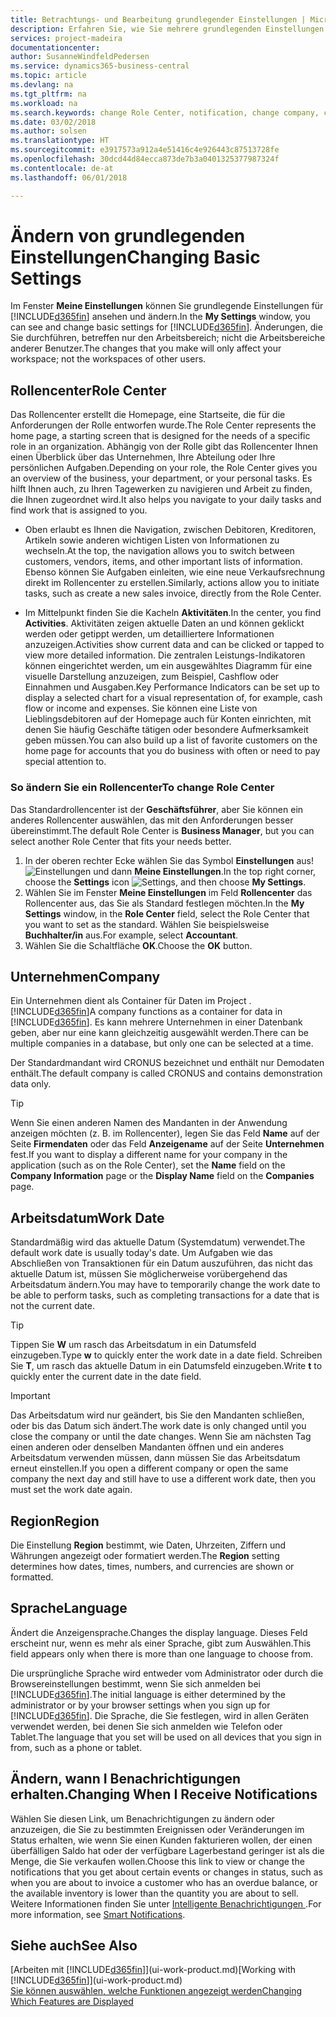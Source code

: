 ```yaml
---
title: Betrachtungs- und Bearbeitung grundlegender Einstellungen | Microsoft Docs
description: Erfahren Sie, wie Sie mehrere grundlegenden Einstellungen einrichten, zum Beispiel im Rollencenter, im Unternehmen oder im Arbeitsdatum.
services: project-madeira
documentationcenter: 
author: SusanneWindfeldPedersen
ms.service: dynamics365-business-central
ms.topic: article
ms.devlang: na
ms.tgt_pltfrm: na
ms.workload: na
ms.search.keywords: change Role Center, notification, change company, change work date
ms.date: 03/02/2018
ms.author: solsen
ms.translationtype: HT
ms.sourcegitcommit: e3917573a912a4e51416c4e926443c87513728fe
ms.openlocfilehash: 30dcd44d84ecca873de7b3a0401325377987324f
ms.contentlocale: de-at
ms.lasthandoff: 06/01/2018

---
```

# <a name="changing-basic-settings"></a><span data-ttu-id="f6b49-103">Ändern von grundlegenden Einstellungen</span><span class="sxs-lookup"><span data-stu-id="f6b49-103">Changing Basic Settings</span></span>
<span data-ttu-id="f6b49-104">Im Fenster **Meine Einstellungen** können Sie grundlegende Einstellungen für [!INCLUDE[d365fin](includes/d365fin_md.md)] ansehen und ändern.</span><span class="sxs-lookup"><span data-stu-id="f6b49-104">In the **My Settings** window, you can see and change basic settings for [!INCLUDE[d365fin](includes/d365fin_md.md)].</span></span> <span data-ttu-id="f6b49-105">Änderungen, die Sie durchführen, betreffen nur den Arbeitsbereich; nicht die Arbeitsbereiche anderer Benutzer.</span><span class="sxs-lookup"><span data-stu-id="f6b49-105">The changes that you make will only affect your workspace; not the workspaces of other users.</span></span>  

## <a name="role-center"></a><span data-ttu-id="f6b49-106">Rollencenter</span><span class="sxs-lookup"><span data-stu-id="f6b49-106">Role Center</span></span>
<span data-ttu-id="f6b49-107">Das Rollencenter erstellt die Homepage, eine Startseite, die für die Anforderungen der Rolle entworfen wurde.</span><span class="sxs-lookup"><span data-stu-id="f6b49-107">The Role Center represents the home page, a starting screen that is designed for the needs of a specific role in an organization.</span></span> <span data-ttu-id="f6b49-108">Abhängig von der Rolle gibt das Rollencenter Ihnen einen Überblick über das Unternehmen, Ihre Abteilung oder Ihre persönlichen Aufgaben.</span><span class="sxs-lookup"><span data-stu-id="f6b49-108">Depending on your role, the Role Center gives you an overview of the business, your department, or your personal tasks.</span></span> <span data-ttu-id="f6b49-109">Es hilft Ihnen auch, zu Ihren Tagewerken zu navigieren und Arbeit zu finden, die Ihnen zugeordnet wird.</span><span class="sxs-lookup"><span data-stu-id="f6b49-109">It also helps you navigate to your daily tasks and find work that is assigned to you.</span></span>

-   <span data-ttu-id="f6b49-110">Oben erlaubt es Ihnen die Navigation, zwischen Debitoren, Kreditoren, Artikeln sowie anderen wichtigen Listen von Informationen zu wechseln.</span><span class="sxs-lookup"><span data-stu-id="f6b49-110">At the top, the navigation allows you to switch between customers, vendors, items, and other important lists of information.</span></span> <span data-ttu-id="f6b49-111">Ebenso können Sie Aufgaben einleiten, wie eine neue Verkaufsrechnung direkt im Rollencenter zu erstellen.</span><span class="sxs-lookup"><span data-stu-id="f6b49-111">Similarly, actions allow you to initiate tasks, such as create a new sales invoice, directly from the Role Center.</span></span>

-   <span data-ttu-id="f6b49-112">Im Mittelpunkt finden Sie die Kacheln **Aktivitäten**.</span><span class="sxs-lookup"><span data-stu-id="f6b49-112">In the center, you find **Activities**.</span></span> <span data-ttu-id="f6b49-113">Aktivitäten zeigen aktuelle Daten an und können geklickt werden oder getippt werden, um detailliertere Informationen anzuzeigen.</span><span class="sxs-lookup"><span data-stu-id="f6b49-113">Activities show current data and can be clicked or tapped to view more detailed information.</span></span> <span data-ttu-id="f6b49-114">Die zentralen Leistungs-Indikatoren können eingerichtet werden, um ein ausgewähltes Diagramm für eine visuelle Darstellung anzuzeigen, zum Beispiel, Cashflow oder Einnahmen und Ausgaben.</span><span class="sxs-lookup"><span data-stu-id="f6b49-114">Key Performance Indicators can be set up to display a selected chart for a visual representation of, for example, cash flow or income and expenses.</span></span> <span data-ttu-id="f6b49-115">Sie können eine Liste von Lieblingsdebitoren auf der Homepage auch für Konten einrichten, mit denen Sie häufig Geschäfte tätigen oder besondere Aufmerksamkeit geben müssen.</span><span class="sxs-lookup"><span data-stu-id="f6b49-115">You can also build up a list of favorite customers on the home page for accounts that you do business with often or need to pay special attention to.</span></span>

### <a name="to-change-role-center"></a><span data-ttu-id="f6b49-116">So ändern Sie ein Rollencenter</span><span class="sxs-lookup"><span data-stu-id="f6b49-116">To change Role Center</span></span>
<span data-ttu-id="f6b49-117">Das Standardrollencenter ist der **Geschäftsführer**, aber Sie können ein anderes Rollencenter auswählen, das mit den Anforderungen besser übereinstimmt.</span><span class="sxs-lookup"><span data-stu-id="f6b49-117">The default Role Center is **Business Manager**, but you can select another Role Center that fits your needs better.</span></span>
1. <span data-ttu-id="f6b49-118">In der oberen rechter Ecke wählen Sie das Symbol **Einstellungen** aus! ![Einstellungen](media/ui-experience/settings_icon_small.png "Einstellungssymbol Rollencenter") und dann **Meine Einstellungen**.</span><span class="sxs-lookup"><span data-stu-id="f6b49-118">In the top right corner, choose the **Settings** icon ![Settings](media/ui-experience/settings_icon_small.png "Settings icon for role center"), and then choose **My Settings**.</span></span>
2. <span data-ttu-id="f6b49-119">Wählen Sie im Fenster **Meine Einstellungen** im Feld **Rollencenter** das Rollencenter aus, das Sie als Standard festlegen möchten.</span><span class="sxs-lookup"><span data-stu-id="f6b49-119">In the **My Settings** window, in the **Role Center** field, select the Role Center that you want to set as the standard.</span></span> <span data-ttu-id="f6b49-120">Wählen Sie beispielsweise **Buchhalter/in** aus.</span><span class="sxs-lookup"><span data-stu-id="f6b49-120">For example, select **Accountant**.</span></span>
3. <span data-ttu-id="f6b49-121">Wählen Sie die Schaltfläche **OK**.</span><span class="sxs-lookup"><span data-stu-id="f6b49-121">Choose the **OK** button.</span></span>

## <a name="company"></a><span data-ttu-id="f6b49-122">Unternehmen</span><span class="sxs-lookup"><span data-stu-id="f6b49-122">Company</span></span>
<span data-ttu-id="f6b49-123">Ein Unternehmen dient als Container für Daten im Project .[!INCLUDE[d365fin](includes/d365fin_md.md)]</span><span class="sxs-lookup"><span data-stu-id="f6b49-123">A company functions as a container for data in [!INCLUDE[d365fin](includes/d365fin_md.md)].</span></span> <span data-ttu-id="f6b49-124">Es kann mehrere Unternehmen in einer Datenbank geben, aber nur eine kann gleichzeitig ausgewählt werden.</span><span class="sxs-lookup"><span data-stu-id="f6b49-124">There can be multiple companies in a database, but only one can be selected at a time.</span></span>

<span data-ttu-id="f6b49-125">Der Standardmandant wird CRONUS bezeichnet und enthält nur Demodaten enthält.</span><span class="sxs-lookup"><span data-stu-id="f6b49-125">The default company is called CRONUS and contains demonstration data only.</span></span>

> [!TIP]  
>   <span data-ttu-id="f6b49-126">Wenn Sie einen anderen Namen des Mandanten in der Anwendung anzeigen möchten (z. B. im Rollencenter), legen Sie das Feld **Name** auf der Seite **Firmendaten** oder das Feld **Anzeigename** auf der Seite **Unternehmen** fest.</span><span class="sxs-lookup"><span data-stu-id="f6b49-126">If you want to display a different name for your company in the application (such as on the Role Center), set the **Name** field on the **Company Information** page or the **Display Name** field on the **Companies** page.</span></span>  

## <a name="work-date"></a><span data-ttu-id="f6b49-127">Arbeitsdatum</span><span class="sxs-lookup"><span data-stu-id="f6b49-127">Work Date</span></span>
<span data-ttu-id="f6b49-128">Standardmäßig wird das aktuelle Datum (Systemdatum) verwendet.</span><span class="sxs-lookup"><span data-stu-id="f6b49-128">The default work date is usually today's date.</span></span> <span data-ttu-id="f6b49-129">Um Aufgaben wie das Abschließen von Transaktionen für ein Datum auszuführen, das nicht das aktuelle Datum ist, müssen Sie möglicherweise vorübergehend das Arbeitsdatum ändern.</span><span class="sxs-lookup"><span data-stu-id="f6b49-129">You may have to temporarily change the work date to be able to perform tasks, such as completing transactions for a date that is not the current date.</span></span>

> [!TIP]  
>   <span data-ttu-id="f6b49-130">Tippen Sie **W** um rasch das Arbeitsdatum in ein Datumsfeld einzugeben.</span><span class="sxs-lookup"><span data-stu-id="f6b49-130">Type **w** to quickly enter the work date in a date field.</span></span> <span data-ttu-id="f6b49-131">Schreiben Sie **T**, um rasch das aktuelle Datum in ein Datumsfeld einzugeben.</span><span class="sxs-lookup"><span data-stu-id="f6b49-131">Write **t** to quickly enter the current date in the date field.</span></span>

> [!IMPORTANT]  
>   <span data-ttu-id="f6b49-132">Das Arbeitsdatum wird nur geändert, bis Sie den Mandanten schließen, oder bis das Datum sich ändert.</span><span class="sxs-lookup"><span data-stu-id="f6b49-132">The work date is only changed until you close the company or until the date changes.</span></span> <span data-ttu-id="f6b49-133">Wenn Sie am nächsten Tag einen anderen oder denselben Mandanten öffnen und ein anderes Arbeitsdatum verwenden müssen, dann müssen Sie das Arbeitsdatum erneut einstellen.</span><span class="sxs-lookup"><span data-stu-id="f6b49-133">If you open a different company or open the same company the next day and still have to use a different work date, then you must set the work date again.</span></span>

## <a name="region"></a><span data-ttu-id="f6b49-134">Region</span><span class="sxs-lookup"><span data-stu-id="f6b49-134">Region</span></span>
<span data-ttu-id="f6b49-135">Die Einstellung **Region** bestimmt, wie Daten, Uhrzeiten, Ziffern und Währungen angezeigt oder formatiert werden.</span><span class="sxs-lookup"><span data-stu-id="f6b49-135">The **Region** setting determines how dates, times, numbers, and currencies are shown or formatted.</span></span>   


## <a name="language"></a><span data-ttu-id="f6b49-136">Sprache</span><span class="sxs-lookup"><span data-stu-id="f6b49-136">Language</span></span>
<span data-ttu-id="f6b49-137">Ändert die Anzeigensprache.</span><span class="sxs-lookup"><span data-stu-id="f6b49-137">Changes the display language.</span></span> <span data-ttu-id="f6b49-138">Dieses Feld erscheint nur, wenn es mehr als einer Sprache, gibt zum Auswählen.</span><span class="sxs-lookup"><span data-stu-id="f6b49-138">This field appears only when there is more than one language to choose from.</span></span> 

<span data-ttu-id="f6b49-139">Die ursprüngliche Sprache wird entweder vom Administrator oder durch die Browsereinstellungen bestimmt, wenn Sie sich anmelden bei [!INCLUDE[d365fin](includes/d365fin_md.md)].</span><span class="sxs-lookup"><span data-stu-id="f6b49-139">The initial language is either determined by the administrator or by your browser settings when you sign up for [!INCLUDE[d365fin](includes/d365fin_md.md)].</span></span> <span data-ttu-id="f6b49-140">Die Sprache, die Sie festlegen, wird in allen Geräten verwendet werden, bei denen Sie sich anmelden wie Telefon oder Tablet.</span><span class="sxs-lookup"><span data-stu-id="f6b49-140">The language that you set will be used on all devices that you sign in from, such as a phone or tablet.</span></span> 

## <a name="changing-when-i-receive-notifications"></a><span data-ttu-id="f6b49-141">Ändern, wann I Benachrichtigungen erhalten.</span><span class="sxs-lookup"><span data-stu-id="f6b49-141">Changing When I Receive Notifications</span></span>
<span data-ttu-id="f6b49-142">Wählen Sie diesen Link, um Benachrichtigungen zu ändern oder anzuzeigen, die Sie zu bestimmten Ereignissen oder Veränderungen im Status erhalten, wie wenn Sie einen Kunden fakturieren wollen, der einen überfälligen Saldo hat oder der verfügbare Lagerbestand geringer ist als die Menge, die Sie verkaufen wollen.</span><span class="sxs-lookup"><span data-stu-id="f6b49-142">Choose this link to view or change the notifications that you get about certain events or changes in status, such as when you are about to invoice a customer who has an overdue balance, or the available inventory is lower than the quantity you are about to sell.</span></span> <span data-ttu-id="f6b49-143">Weitere Informationen finden Sie unter [Intelligente Benachrichtigungen ](ui-smart-notifications.md).</span><span class="sxs-lookup"><span data-stu-id="f6b49-143">For more information, see [Smart Notifications](ui-smart-notifications.md).</span></span>

## <a name="see-also"></a><span data-ttu-id="f6b49-144">Siehe auch</span><span class="sxs-lookup"><span data-stu-id="f6b49-144">See Also</span></span>
<span data-ttu-id="f6b49-145">[Arbeiten mit [!INCLUDE[d365fin](includes/d365fin_md.md)]](ui-work-product.md)</span><span class="sxs-lookup"><span data-stu-id="f6b49-145">[Working with [!INCLUDE[d365fin](includes/d365fin_md.md)]](ui-work-product.md)</span></span>  
[<span data-ttu-id="f6b49-146">Sie können auswählen, welche Funktionen angezeigt werden</span><span class="sxs-lookup"><span data-stu-id="f6b49-146">Changing Which Features are Displayed</span></span>](ui-experiences.md)  


